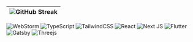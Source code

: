 |![GitHub Streak](https://streak-stats.demolab.com/?user=lnngn&card_width=1000&theme=transparent&hide_border=true&hide_longest_streak=true&hide_total_contributions=false&border_radius=0)|
| :---: |

![WebStorm](https://img.shields.io/badge/webstorm-143?style=for-the-badge&logo=webstorm&logoColor=black&color=black&labelColor=94d2bd)
![TypeScript](https://img.shields.io/badge/typescript-%23007ACC.svg?style=for-the-badge&logo=typescript&logoColor=black&color=black&labelColor=e9d8a6)
![TailwindCSS](https://img.shields.io/badge/tailwindcss-%2338B2AC.svg?style=for-the-badge&logo=tailwind-css&logoColor=black&color=black&labelColor=F49CBB)
![React](https://img.shields.io/badge/react-%2320232a.svg?style=for-the-badge&logo=react&logoColor=black&color=black&labelColor=64dfdf)
![Next JS](https://img.shields.io/badge/Next-black?style=for-the-badge&logo=next.js&logoColor=black&color=black&labelColor=D3C2CE)
![Flutter](https://img.shields.io/badge/Flutter-%2302569B.svg?style=for-the-badge&logo=Flutter&logoColor=black&color=black&labelColor=DEC1FF)
![Gatsby](https://img.shields.io/badge/Gatsby-%23663399.svg?style=for-the-badge&logo=gatsby&logoColor=black&color=black&labelColor=F4B860)
![Threejs](https://img.shields.io/badge/threejs-black?style=for-the-badge&logo=three.js&logoColor=black&color=black&labelColor=F72585)


